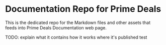 # Documentation Repo for Prime Deals
This is the dedicated repo for the Markdown files and other assets that feeds into Prime Deals Documentation web page.

TODO:
explain 
what it contains
how it works 
where it's published
test
